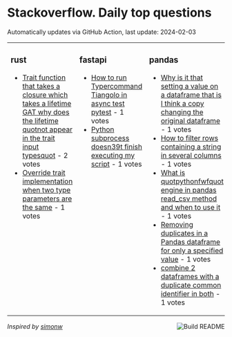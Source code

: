 # Stackoverflow. Daily top questions 

Automatically updates via GitHub Action, last update: <!-- date starts -->2024-02-03<!-- date ends -->


<table><tr><td valign="top" width="33%">

### rust
<!-- rust starts -->
* [Trait function that takes a closure which takes a lifetime GAT why does the lifetime quotnot appear in the trait input typesquot](https://stackoverflow.com/questions/77930345/trait-function-that-takes-a-closure-which-takes-a-lifetime-gat-why-does-the-lif) - 2 votes
* [Override trait implementation when two type parameters are the same](https://stackoverflow.com/questions/77933142/override-trait-implementation-when-two-type-parameters-are-the-same) - 1 votes
<!-- rust ends -->
</td><td valign="top" width="34%">


### fastapi
<!-- fastapi starts -->
* [How to run Typercommand Tiangolo in async test pytest](https://stackoverflow.com/questions/77932129/how-to-run-typer-command-tiangolo-in-async-test-pytest) - 1 votes
* [Python subprocess doesn39t finish executing my script](https://stackoverflow.com/questions/77930218/python-subprocess-doesnt-finish-executing-my-script) - 1 votes
<!-- fastapi ends -->
</td><td valign="top" width="34%">


### pandas
<!-- pandas starts -->
* [Why is it that setting a value on a dataframe that is I think a copy changing the original dataframe](https://stackoverflow.com/questions/77926337/why-is-it-that-setting-a-value-on-a-dataframe-that-is-i-think-a-copy-changing) - 1 votes
* [How to filter rows containing a string in several columns](https://stackoverflow.com/questions/77932941/how-to-filter-rows-containing-a-string-in-several-columns) - 1 votes
* [What is quotpythonfwfquot engine in pandas read_csv method and when to use it](https://stackoverflow.com/questions/77931366/what-is-python-fwf-engine-in-pandas-read-csv-method-and-when-to-use-it) - 1 votes
* [Removing duplicates in a Pandas dataframe for only a specified value](https://stackoverflow.com/questions/77930211/removing-duplicates-in-a-pandas-dataframe-for-only-a-specified-value) - 1 votes
* [combine 2 dataframes with a duplicate common identifier in both](https://stackoverflow.com/questions/77925087/combine-2-dataframes-with-a-duplicate-common-identifier-in-both) - 1 votes
<!-- pandas ends -->
</td></tr></table>

<a href="https://github.com/hp0404/hp0404/actions"><img src="https://github.com/hp0404/hp0404/workflows/Build%20README/badge.svg" align="right" alt="Build README"></a> <p>*Inspired by  [simonw](https://github.com/simonw/simonw)*</p>
